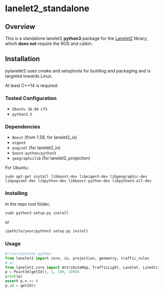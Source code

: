 # lanelet2_standalone

## Overview
This is a standalone lanelet2 **python3** package for the [Lanelet2](https://github.com/fzi-forschungszentrum-informatik/Lanelet2) library, which **does not** require the ROS and catkin.

## Installation
pylanelet2 uses cmake and setuptools for building and packaging and is targeted towards Linux.

At least C++14 is required.

### Tested Configuration
* `Ubuntu 16.04 LTS`
* `python3.5`

### Dependencies
* `Boost` (from 1.58, for lanelet2_io)
* `eigen3`
* `pugixml` (for lanelet2_io)
* `boost-python/python3`
* `geographiclib` (for lanelet2_projection)

For Ubuntu:
```shell
sudo apt-get install libboost-dev libeigen3-dev libgeographic-dev libpugixml-dev libpython-dev libboost-python-dev libpython3-all-dev
```

### Installing
In the repo root folder,
```shell
sudo python3 setup.py install
```
or
```bash
/path/to/your/python3 setup.py install
```

### Usage
```python
#!/usr/bin/env python
from lanelet2 import core, io, projection, geometry, traffic_rules
# or
from lanelet2.core import AttributeMap, TrafficLight, Lanelet, LineString3d, Point2d, Point3d, getId, LaneletMap, BoundingBox2d, BasicPoint2d
p = Point3d(getId(), 1, 100, 1000)
print(p)
assert p.x == 0
p.id = getId()
```
